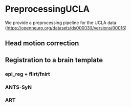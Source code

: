 # PreprocessingUCLA  
We provide a preprocessing pipeline for the UCLA data (https://openneuro.org/datasets/ds000030/versions/00016)

## Head motion correction

## Registration to a brain template  

### epi_reg + flirt/fnirt

### ANTS-SyN

### ART
